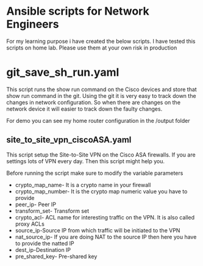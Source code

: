 # Ansible scripts for Network Engineers

For my learning purpose i have created the below scripts. I have tested this scripts on home lab. Please use them at your own risk in production


# git_save_sh_run.yaml

This script runs the show run command on the Cisco devices and store that show run command in the git. Using the git it is very easy to track down the changes in network configuration. So when there are changes on the network device it will easier to track down the faulty changes.

For demo you can see my home router configuration in the /output folder

## site_to_site_vpn_ciscoASA.yaml

This script setup the Site-to-Site VPN on the Cisco ASA firewalls. If you are settings lots of VPN every day. Then this script might help you. 

Before running the script make sure to modify the variable parameters

 - crypto_map_name- It is a crypto name in your firewall
 - crypto_map_number- It is the crypto map numeric value you have to provide
 -  peer_ip- Peer IP
 - transform_set- Transform set
 - crypto_acl- ACL name for interesting traffic on the VPN. It is also called proxy ACLs
 - source_ip-Source IP from which traffic will be initiated to the VPN
 - nat_source_ip- If you are doing NAT to the source IP then here you have to provide the natted IP
 - dest_ip-Destination IP 
 - pre_shared_key- Pre-shared key
